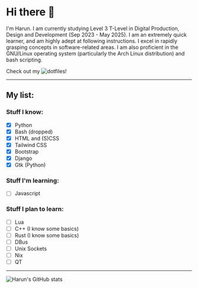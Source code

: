 # Hi there 👋

I'm Harun. I am currently studying Level 3 T-Level in Digital Production, Design and Development (Sep 2023 - May 2025). I am an extremely quick learner, and am highly adept at following instructions. I excel in rapidly grasping concepts in software-related areas. I am also proficient in the GNU/Linux operating system (particularly the Arch Linux distribution) and bash scripting.

Check out my ![dotfiles](https://github.com/sudoharun/dotfiles)!

***

## My list:

### Stuff I know:
- [x] Python
- [x] Bash (dropped)
- [x] HTML and (S)CSS
- [x] Tailwind CSS
- [x] Bootstrap
- [x] Django
- [x] Gtk (Python)

### Stuff I'm learning:
- [ ] Javascript

### Stuff I plan to learn:
- [ ] Lua
- [ ] C++ (I know some basics)
- [ ] Rust (I know some basics)
- [ ] DBus
- [ ] Unix Sockets
- [ ] Nix
- [ ] QT

***

![Harun's GitHub stats](https://github-readme-stats.vercel.app/api?username=sudoharun&show_icons=true&theme=transparent)
